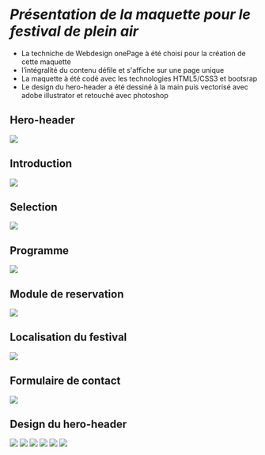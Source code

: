 # *Présentation de la maquette pour le festival de plein air* 

* La techniche de Webdesign onePage à été choisi pour la création de cette maquette  
* l’intégralité du contenu défile et s'affiche sur une page unique  
* La maquette à été codé avec les technologies HTML5/CSS3 et bootsrap  
* Le design du hero-header a été dessiné à la main puis vectorisé avec adobe illustrator et retouché avec photoshop


## Hero-header
![](preview/1affiche.png)

## Introduction
![](preview/2presentation.png)

## Selection
![](preview/3prog.png)

## Programme
![](preview/4horaires.png)

## Module de reservation
![](preview/5resa.png)

## Localisation du festival
![](preview/6map.png)

## Formulaire de contact
![](preview/7contact.png)

## Design du hero-header
![](preview/ca.jpg)
![](preview/cb.jpg)
![](preview/c2.jpg)
![](preview/c3.jpg)
![](preview/c11.jpg)
![](preview/c44.png)


